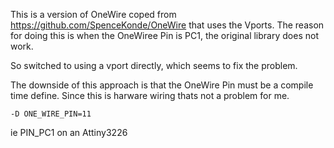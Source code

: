 
This is a version of OneWire coped from https://github.com/SpenceKonde/OneWire that uses the Vports. The reason for doing this is when the OneWiree Pin is PC1, the original library does not work.

So switched to using a vport directly, which seems to fix the problem.

The downside of this approach is that the OneWire Pin must be a compile time define. Since this is harware wiring thats not a problem for me.

    -D ONE_WIRE_PIN=11   

ie PIN_PC1 on an Attiny3226




